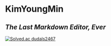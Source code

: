 # KimYoungMin
## _The Last Markdown Editor, Ever_
[![Solved.ac
dudals2467](http://mazassumnida.wtf/api/generate_badge?boj={handle})](https://solved.ac/{handle})


